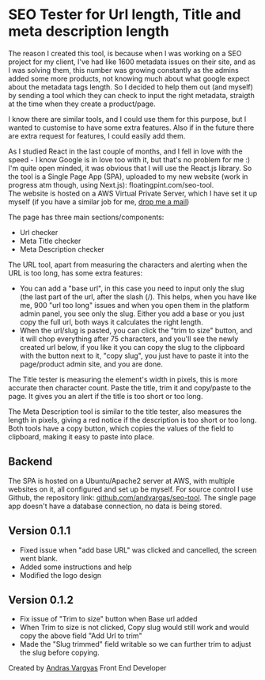 # SEO Tester for Url length, Title and meta description length

The reason I created this tool, is because when I was working on a SEO project for my client, I've had like 1600 metadata issues on their site, and as I was solving them, this number was growing constantly as the admins added some more products, not knowing much about what google expect about the metadata tags length.
So I decided to help them out (and myself) by sending a tool which they can check to input the right metadata, straigth at the time when they create a product/page.

I know there are similar tools, and I could use them for this purpose, but I wanted to customise to have some extra features. Also if in the future there are extra request for features, I could easily add them.

As I studied React in the last couple of months, and I fell in love with the speed - I know Google is in love too with it, but that's no problem for me :) I'm quite open minded, it was obvious that I will use the React.js library.
So the tool is a Single Page App (SPA), uploaded to my new website (work in progress atm though, using Next.js): floatingpint.com/seo-tool.  
The website is hosted on a AWS Virtual Private Server, which I have set it up myself (if you have a similar job for me, [drop me a mail](mailto:av@andrasvargas.com))

The page has three main sections/components:

- Url checker
- Meta Title checker
- Meta Description checker

The URL tool, apart from measuring the characters and alerting when the URL is too long, has some extra features:

- You can add a "base url", in this case you need to input only the slug (the last part of the url, after the slash (/). This helps, when you have like me, 900 "url too long" issues and when you open them in the platform admin panel, you see only the slug. Either you add a base or you just copy the full url, both ways it calculates the right length.
- When the url/slug is pasted, you can click the "trim to size" button, and it will chop everything after 75 characters, and you'll see the newly created url below, if you like it you can copy the slug to the clipboard with the button next to it, "copy slug", you just have to paste it into the page/product admin site, and you are done.

The Title tester is measuring the element's width in pixels, this is more accurate then character count. Paste the title, trim it and copy/paste to the page. It gives you an alert if the title is too short or too long.

The Meta Description tool is similar to the title tester, also measures the length in pixels, giving a red notice if the description is too short or too long. Both tools have a copy button, which copies the values of the field to clipboard, making it easy to paste into place.

## Backend

The SPA is hosted on a Ubuntu/Apache2 server at AWS, with multiple websites on it, all configured and set up be myself. For source control I use Github, the repository link: [github.com/andvargas/seo-tool](https://github.com/andvargas/seo-tool).
The single page app doesn't have a database connection, no data is being stored.

## Version 0.1.1

- Fixed issue when "add base URL" was clicked and cancelled, the screen went blank.
- Added some instructions and help
- Modified the logo design

## Version 0.1.2

- Fix issue of "Trim to size" button when Base url added
- When Trim to size is not clicked, Copy slug would still work and would copy the above field "Add Url to trim"
- Made the "Slug trimmed" field writable so we can further trim to adjust the slug before copying.

Created by [Andras Vargyas](mailto:av@andrasvargas.com) Front End Developer
